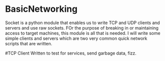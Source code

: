 # BasicNetworking
Socket is a python module that enables us to write TCP and UDP clients and servers and use raw sockets. FOr the purpose of breaking in or maintaining access to target machines, this module is all that is needed.
I will write some simple clients and servers which are two very common quick network scripts that are written.

#TCP Client 
Written to test for services, send garbage data, fizz.
